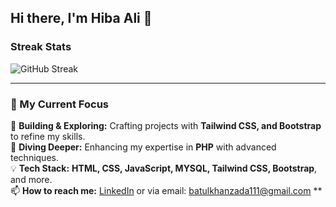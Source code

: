 ## Hi there, I'm Hiba Ali 👋

### Streak Stats
![GitHub Streak](https://github-readme-streak-stats.herokuapp.com/?user=HibaAli410)

---

### 🌟 My Current Focus
🚀 **Building & Exploring:** Crafting projects with **Tailwind CSS, and Bootstrap** to refine my skills.  
🎯 **Diving Deeper:** Enhancing my expertise in **PHP** with advanced techniques.  
💡 **Tech Stack:** **HTML, CSS, JavaScript, MYSQL, Tailwind CSS, Bootstrap**, and more.  
📫 **How to reach me:** [LinkedIn](https://www.linkedin.com/in/hiba-khanzada-382105159/) or via email: batulkhanzada111@gmail.com **
